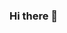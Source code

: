 ### Hi there 👋

<!--
**IremDenizUnal/IremDenizUnal** is a ✨ _special_ ✨ repository because its `README.md` (this file) appears on your GitHub profile.

![Your GitHub Stats](https://github-readme-stats.vercel.app/api?username=IremDenizUnal) 
![Your GitHub Stats](https://github-readme-stats.vercel.app/api?username=YourUserName&theme=radical) 
